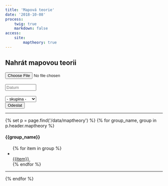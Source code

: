 ```yaml
---
title: 'Mapová teorie'
date: '2018-10-08'
process:
    twig: true
    markdown: false
access:
    site:
        maptheory: true
---
```


<form id="mapTheoryForm" enctype="multipart/form-data" method="post">
<h2>Nahrát mapovou teorii</h2>
<div class="row">
        <div class="col-md-6">
            <div>
                <input type="file" name="PDF" accept="application/pdf" required oninvalid="this.setCustomValidity('Nahrejte soubor ve formátu PDF.')" oninput="setCustomValidity('')" >
            </div>
            <br>
            <div>
                <input type="text" name="date" placeholder="Datum" list="dateList" style="width: 7.45em;" pattern="(?:19|20)[0-9]{2}-(?:(?:0[1-9]|1[0-2])-(?:0[1-9]|1[0-9]|2[0-9])|(?:(?!02)(?:0[1-9]|1[0-2])-(?:30))|(?:(?:0[13578]|1[02])-31))" required title="formát yyyy-mm-dd" oninvalid=" this.setCustomValidity('Vyplňte datum ve formátu yyyy-mm-dd')" oninput="setCustomValidity('')" autocomplete="off">
                <datalist id="dateList">
                    <option value="{{ "now"|date("Y-m-d") }}">
                </datalist>  
            </div>  
            <br>
            <div>
                <select name="group" style="width: 7.45em;" required oninvalid=" this.setCustomValidity('Vyberte skupinu')" oninput="setCustomValidity('')">
                    <option value="" disabled selected>- skupina -</option>
                    <option value="pulci2">Pulci 2</option>
                    <option value="zaci1">Žáci 1</option>
                    <option value="zaci2">Žáci 2</option>
                    <option value="dorost">Dorost +</option>
                </select> 
            </div> 
        </div>
        <div class="col-md-6">
            <button type="submit" id="sendForm">Odeslat</button>
            <div id="response"></div>
        </div>
</div>
</form>
        <hr>

{% set p = page.find('/data/maptheory') %}
{% for group_name, group in p.header.maptheory %}
    <section>
    <h4>{{group_name}}</h4>
        <ul>
        {% for item in group %}  
                    <li>            
                        <a href="/data/maptheory/{{group_name}}/{{item}}" target="_blank">
                            {{item}}
                        </a> &nbsp;
                    <span class="maptheory--delete" data-group="{{group_name}}" data-name="{{item}}" style="cursor:pointer;"> 
                        <i class="fa fa-times" aria-hidden="true"></i>
                    </span>
                    </li>
        {% endfor %}
        </ul>
    </section>
    <hr>
{% endfor %}


<script>
window.addEventListener('DOMContentLoaded', function () {
    const notyf = new Notyf({
        position: {
            x: 'right',
            y: 'top',
        },
        duration: 3500,
    });

    $("#mapTheoryForm").submit(function(e){
        e.preventDefault(); 
        e.stopPropagation();
        var submitButton = document.getElementById("sendForm");
        var responseDiv = document.getElementById("response");
        responseDiv.innerHTML = '<br><p><i class="fa fa-spinner fa-pulse fa-3x" aria-hidden="true"></i>  Soubor mapové teorie se zpracovává. </p>';
          $.ajax({
                url: "/php/mapt/savemapt",
                type: "POST",
                data: new FormData(document.getElementById("mapTheoryForm")),
                processData: false,
                contentType: false,
                success: function (){
                    responseDiv.innerHTML = "";
                    notyf.success("Úpěšně uloženo!");
                    setTimeout(() => window.location.replace(location.href), 1000);
                },
                error: function (xhr, desc, err){
                    if(xhr.responseText) {
                        notyf.error({message:xhr.responseText, duration: 9000, ripple: false});
                    }
                    else {
                        notyf.error("Neočekávaná chyba");
                    }
                    console.log(err);
                    console.log(desc);
                    console.log(xhr);
                    responseDiv.innerHTML = "";
                }
          });
      });


    $(".maptheory--delete").click( function(e){
        e.stopPropagation();
        if (confirm("Odstranit soubor mapové teorie?") == true) {
            var deleteLi = this.parentElement;
            var deleteMapThForm = new FormData();
            deleteMapThForm.append("group", this.getAttribute("data-group") );
            deleteMapThForm.append("name", this.getAttribute("data-name") );
            $.ajax({
                url: "/php/mapt/deletemapt",
                type: "POST",
                data: deleteMapThForm,
                processData: false,
                contentType: false,
                success: function (){
                    $(deleteLi).fadeOut(1000); 
                    notyf.success("Soubor mapové teorie úspěšně smazán.");     
                },
                error: function (xhr, desc, err){
                    notyf.error("Neočekávaná chyba");
                    console.log(err);
                    console.log(desc);
                    console.log(xhr);
                }
            });
        }
        

    })
});
</script>

